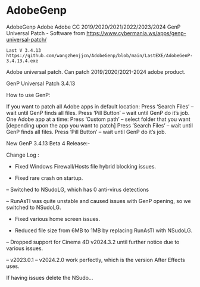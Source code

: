 # AdobeGenp
AdobeGenp Adobe Adobe CC 2019/2020/2021/2022/2023/2024 GenP Universal Patch  - Software  from https://www.cybermania.ws/apps/genp-universal-patch/



    Last V 3.4.13
    https://github.com/wangzhenjjcn/AdobeGenp/blob/main/LastEXE/AdobeGenP-3.4.13.4.exe



Adobe universal patch. Can patch 2019/2020/2021-2024 adobe product.

GenP Universal Patch 3.4.13

How to use GenP:

If you want to patch all Adobe apps in default location:
Press ‘Search Files’ – wait until GenP finds all files.
Press ‘Pill Button’ – wait until GenP do it’s job.
One Adobe app at a time:
Press ‘Custom path’ – select folder that you want [depending upon the app you want to patch]
Press ‘Search Files’ – wait until GenP finds all files.
Press ‘Pill Button’ – wait until GenP do it’s job.


New GenP 3.4.13 Beta 4 Release:-

Change Log :

+ Fixed Windows Firewall/Hosts file hybrid blocking issues.

+ Fixed rare crash on startup.

– Switched to NSudoLG, which has 0 anti-virus detections

– RunAsTI was quite unstable and caused issues with GenP opening, so we switched to NSudoLG.

+ Fixed various home screen issues.

+ Reduced file size from 6MB to 1MB by replacing RunAsTI with NSudoLG.

– Dropped support for Cinema 4D v2024.3.2 until further notice due to various issues.

– v2023.0.1 – v2024.2.0 work perfectly, which is the version After Effects uses.

If having issues delete the NSudo…
